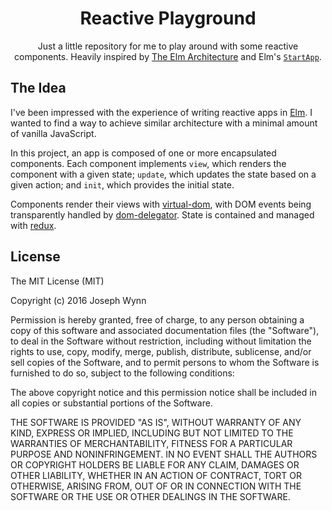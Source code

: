 <h1 align="center">Reactive Playground</h1>

<p align="center">
    Just a little repository for me to play around with some reactive components. Heavily inspired by <a href="https://github.com/evancz/elm-architecture-tutorial/">The Elm Architecture</a> and Elm's <a href="https://github.com/evancz/start-app"><code>StartApp</code></a>.
</p>

## The Idea

I've been impressed with the experience of writing reactive apps in [Elm](http://elm-lang.org/). I wanted to find a way to achieve similar architecture with a minimal amount of vanilla JavaScript.

In this project, an app is composed of one or more encapsulated components. Each component implements `view`, which renders the component with a given state; `update`, which updates the state based on a given action; and `init`, which provides the initial state.

Components render their views with [virtual-dom](https://github.com/Matt-Esch/virtual-dom), with DOM events being transparently handled by [dom-delegator](https://github.com/Raynos/dom-delegator). State is contained and managed with [redux](https://github.com/rackt/redux).

## License

The MIT License (MIT)

Copyright (c) 2016 Joseph Wynn

Permission is hereby granted, free of charge, to any person obtaining a copy
of this software and associated documentation files (the "Software"), to deal
in the Software without restriction, including without limitation the rights
to use, copy, modify, merge, publish, distribute, sublicense, and/or sell
copies of the Software, and to permit persons to whom the Software is
furnished to do so, subject to the following conditions:

The above copyright notice and this permission notice shall be included in all
copies or substantial portions of the Software.

THE SOFTWARE IS PROVIDED "AS IS", WITHOUT WARRANTY OF ANY KIND, EXPRESS OR
IMPLIED, INCLUDING BUT NOT LIMITED TO THE WARRANTIES OF MERCHANTABILITY,
FITNESS FOR A PARTICULAR PURPOSE AND NONINFRINGEMENT. IN NO EVENT SHALL THE
AUTHORS OR COPYRIGHT HOLDERS BE LIABLE FOR ANY CLAIM, DAMAGES OR OTHER
LIABILITY, WHETHER IN AN ACTION OF CONTRACT, TORT OR OTHERWISE, ARISING FROM,
OUT OF OR IN CONNECTION WITH THE SOFTWARE OR THE USE OR OTHER DEALINGS IN THE
SOFTWARE.
